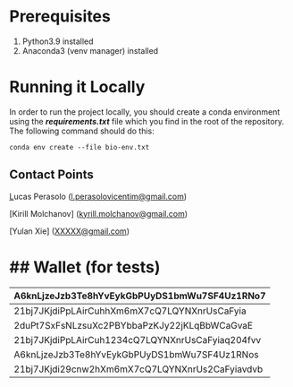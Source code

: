 # Prerequisites

1. Python3.9 installed
2. Anaconda3 (venv manager) installed

# Running it Locally

In order to run the project locally, you should create a conda environment using the ***requirements.txt*** file which you find in the root of the repository. The following command should do this:

`conda env create --file bio-env.txt`

## Contact Points

[L]()ucas Perasolo (l.perasolovicentim@gmail.com)

[Kirill Molchanov] (kyrill.molchanov@gmail.com)

[Yulan Xie] (XXXXX@gmail.com)

# ## Wallet (for tests)


| A6knLjzeJzb3Te8hYvEykGbPUyDS1bmWu7SF4Uz1RNo7     |
| ------------------------------------------------ |
| 21bj7JKjdiPpLAirCuhhXm6mX7cQ7LQYNXnrUsCaFyia     |
| 2duPt7SxFsNLzsuXc2PBYbbaPzKJy22jKLqBbWCaGvaE     |
| 21bj7JKjdiPpLAirCuh1234cQ7LQYNXnrUsCaFyiaq204fvv |
| A6knLjzeJzb3Te8hYvEykGbPUyDS1bmWu7SF4Uz1RNos     |
| 21bj7JKjdi29cnw2hXm6mX7cQ7LQYNXnrUs2CaFyiavdvb   |
